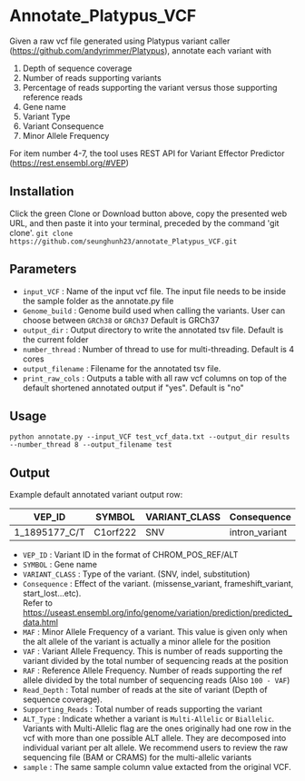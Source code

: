 # Annotate_Platypus_VCF
Given a raw vcf file generated using Platypus variant caller (https://github.com/andyrimmer/Platypus), 
annotate each variant with 
1) Depth of sequence coverage 
2) Number of reads supporting variants 
3) Percentage of reads supporting the variant versus those supporting reference reads
4) Gene name
5) Variant Type 
6) Variant Consequence 
7) Minor Allele Frequency 

For item number 4-7, the tool uses REST API for Variant Effector Predictor (https://rest.ensembl.org/#VEP)



Installation
-------------
Click the green Clone or Download button above, copy the presented web URL, and then paste it into your terminal, preceded by the command 'git clone'.
  `git clone https://github.com/seunghunh23/annotate_Platypus_VCF.git`
  
  
  
  
  
  
Parameters
-------------

* `input_VCF` : Name of the input vcf file. The input file needs to be inside the sample folder as the annotate.py file
*  `Genome_build` : Genome build used when calling the variants. User can choose between `GRCh38` or `GRCh37` Default is GRCh37
*  `output_dir` : Output directory to write the annotated tsv file. Default is the current folder
*  `number_thread` : Number of thread to use for multi-threading. Default is 4 cores
*  `output_filename` : Filename for the annotated tsv file. 
*  `print_raw_cols` : Outputs a table with all raw vcf columns on top of the default shortened annotated output if "yes". Default is "no" 


Usage
--------------
`python annotate.py --input_VCF test_vcf_data.txt --output_dir results --number_thread 8 --output_filename test`

Output
--------------
Example default annotated variant output row:



|VEP_ID	|SYMBOL|	VARIANT_CLASS|	Consequence|	MAF|	VAF	|RAF	|Read_Depth	|Supporting_Reads	|ALT_Type	|sample	
|---|---|---|---|---|---|---|---|---|---|---|
 |1_1895177_C/T|	C1orf222|	SNV|	intron_variant|	0.1665|	99.074074|	0.925926|	108|	107|	Biallelic|	1/1:-300.0,-29.5,0.0:2:99:108:107|	
 
 
 * `VEP_ID` : Variant ID in the format of CHROM_POS_REF/ALT
 * `SYMBOL` : Gene name 
 * `VARIANT_CLASS` : Type of the variant. (SNV, indel, substitution)
 * `Consequence` : Effect of the variant. (missense_variant, frameshift_variant, start_lost...etc).    
       Refer to https://useast.ensembl.org/info/genome/variation/prediction/predicted_data.html
 * `MAF` : Minor Allele Frequency of a variant. This value is given only when the alt allele of the variant is actually a minor allele for the position
 * `VAF` : Variant Allele Frequency. This is number of reads supporting the variant divided by the total number of sequencing reads at the position
 * `RAF` : Reference Allele Frequency. Number of reads supporting the ref allele divided by the total number of sequencing reads (Also `100 - VAF`)
 * `Read_Depth` : Total number of reads at the site of variant (Depth of sequence coverage).
 * `Supporting_Reads` : Total number of reads supporting the variant
 * `ALT_Type` : Indicate whether a variant is `Multi-Allelic` or `Biallelic`. Variants with Multi-Allelic flag are the ones originally had one row in the vcf with more than one possible ALT allele. They are decomposed into individual variant per alt allele. We recommend users to review the raw sequencing file (BAM or CRAMS) for the multi-allelic variants
 * `sample` : The same sample column value extacted from the original VCF. 

